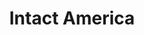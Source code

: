 ---
layout: organizations
title: Intact America
links:
 - type: Website
   url: http://www.intactamerica.org/
 - type: Facebook
   url: https://www.facebook.com/IntactAmerica/
 - type: YouTube
   url: https://www.youtube.com/user/IntactAmerica
 - type: Twitter
   url: https://twitter.com/intactamerica
---